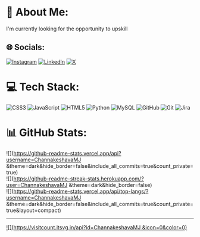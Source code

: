 # 💫 About Me:
I'm currently looking for the opportunity to upskill


## 🌐 Socials:
[![Instagram](https://img.shields.io/badge/Instagram-%23E4405F.svg?logo=Instagram&logoColor=white)](https://instagram.com/keshavjgowda) [![LinkedIn](https://img.shields.io/badge/LinkedIn-%230077B5.svg?logo=linkedin&logoColor=white)](https://linkedin.com/in/Channakeshava-) [![X](https://img.shields.io/badge/X-black.svg?logo=X&logoColor=white)](https://x.com/mjchannakeshav) 
# 💻 Tech Stack:
![CSS3](https://img.shields.io/badge/css3-%231572B6.svg?style=plastic&logo=css3&logoColor=white) ![JavaScript](https://img.shields.io/badge/javascript-%23323330.svg?style=plastic&logo=javascript&logoColor=%23F7DF1E) ![HTML5](https://img.shields.io/badge/html5-%23E34F26.svg?style=plastic&logo=html5&logoColor=white) ![Python](https://img.shields.io/badge/python-3670A0?style=plastic&logo=python&logoColor=ffdd54) ![MySQL](https://img.shields.io/badge/mysql-4479A1.svg?style=plastic&logo=mysql&logoColor=white) ![GitHub](https://img.shields.io/badge/github-%23121011.svg?style=plastic&logo=github&logoColor=white) ![Git](https://img.shields.io/badge/git-%23F05033.svg?style=plastic&logo=git&logoColor=white) ![Jira](https://img.shields.io/badge/jira-%230A0FFF.svg?style=plastic&logo=jira&logoColor=white)
# 📊 GitHub Stats:
![](https://github-readme-stats.vercel.app/api?username=ChannakeshavaMJ &theme=dark&hide_border=false&include_all_commits=true&count_private=true)<br/>
![](https://github-readme-streak-stats.herokuapp.com/?user=ChannakeshavaMJ &theme=dark&hide_border=false)<br/>
![](https://github-readme-stats.vercel.app/api/top-langs/?username=ChannakeshavaMJ &theme=dark&hide_border=false&include_all_commits=true&count_private=true&layout=compact)

---
[![](https://visitcount.itsvg.in/api?id=ChannakeshavaMJ &icon=0&color=0)](https://visitcount.itsvg.in)

<!-- Proudly created with GPRM ( https://gprm.itsvg.in ) -->
